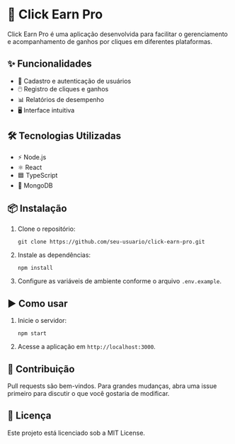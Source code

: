# 🚀 Click Earn Pro

Click Earn Pro é uma aplicação desenvolvida para facilitar o gerenciamento e acompanhamento de ganhos por cliques em diferentes plataformas.

## ✨ Funcionalidades

- 👤 Cadastro e autenticação de usuários
- 🖱️ Registro de cliques e ganhos
- 📊 Relatórios de desempenho
- 🖥️ Interface intuitiva

## 🛠️ Tecnologias Utilizadas

- ⚡ Node.js
- ⚛️ React
- 🟦 TypeScript
- 🍃 MongoDB

## 📦 Instalação

1. Clone o repositório:
   ```
   git clone https://github.com/seu-usuario/click-earn-pro.git
   ```
2. Instale as dependências:
   ```
   npm install
   ```
3. Configure as variáveis de ambiente conforme o arquivo `.env.example`.

## ▶️ Como usar

1. Inicie o servidor:
   ```
   npm start
   ```
2. Acesse a aplicação em `http://localhost:3000`.

## 🤝 Contribuição

Pull requests são bem-vindos. Para grandes mudanças, abra uma issue primeiro para discutir o que você gostaria de modificar.

## 📄 Licença

Este projeto está licenciado sob a MIT License.
